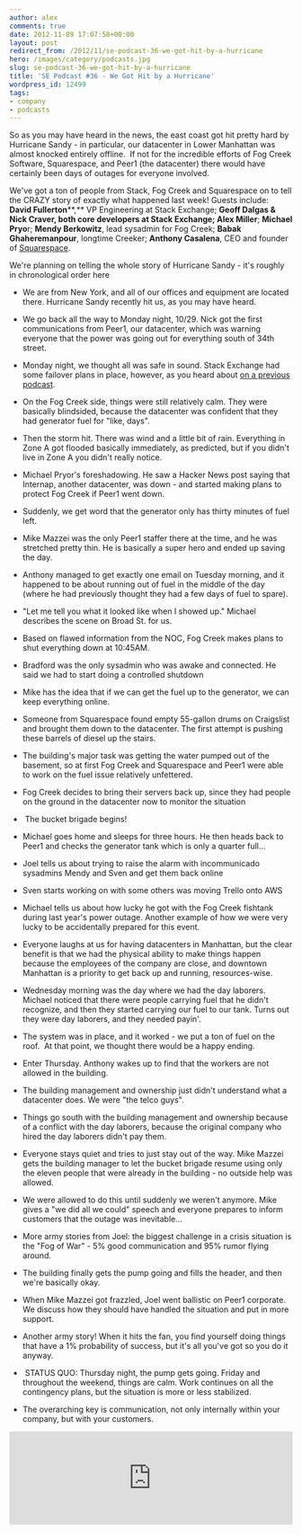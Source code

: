 ```yaml
---
author: alex
comments: true
date: 2012-11-09 17:07:58+00:00
layout: post
redirect_from: /2012/11/se-podcast-36-we-got-hit-by-a-hurricane
hero: /images/category/podcasts.jpg
slug: se-podcast-36-we-got-hit-by-a-hurricane
title: 'SE Podcast #36 - We Got Hit by a Hurricane'
wordpress_id: 12499
tags:
- company
- podcasts
---
```


So as you may have heard in the news, the east coast got hit pretty hard by Hurricane Sandy - in particular, our datacenter in Lower Manhattan was almost knocked entirely offline.  If not for the incredible efforts of Fog Creek Software, Squarespace, and Peer1 (the datacenter) there would have certainly been days of outages for everyone involved.

We've got a ton of people from Stack, Fog Creek and Squarespace on to tell the CRAZY story of exactly what happened last week! Guests include: **David Fullerton****,** VP Engineering at Stack Exchange; **Geoff Dalgas & Nick Craver, **both core developers at Stack Exchange;** Alex Miller**; **Michael Pryo**r; **Mendy Berkowitz**, lead sysadmin for Fog Creek; **Babak Ghaheremanpour**, longtime Creeker; **Anthony Casalena**, CEO and founder of [Squarespace](http://www.squarespace.com/).

We're planning on telling the whole story of Hurricane Sandy - it's roughly in chronological order here



	
  * We are from New York, and all of our offices and equipment are located there. Hurricane Sandy recently hit us, as you may have heard.

	
  * We go back all the way to Monday night, 10/29. Nick got the first communications from Peer1, our datacenter, which was warning everyone that the power was going out for everything south of 34th street.

	
  * Monday night, we thought all was safe in sound. Stack Exchange had some failover plans in place, however, as you heard about [on a previous podcast](http://blog.stackoverflow.com/2012/10/se-podcast-34/).

	
  * On the Fog Creek side, things were still relatively calm. They were basically blindsided, because the datacenter was confident that they had generator fuel for "like, days".

	
  * Then the storm hit. There was wind and a little bit of rain. Everything in Zone A got flooded basically immediately, as predicted, but if you didn't live in Zone A you didn't really notice.

	
  * Michael Pryor's foreshadowing. He saw a Hacker News post saying that Internap, another datacenter, was down - and started making plans to protect Fog Creek if Peer1 went down.

	
  * Suddenly, we get word that the generator only has thirty minutes of fuel left.

	
  * Mike Mazzei was the only Peer1 staffer there at the time, and he was stretched pretty thin. He is basically a super hero and ended up saving the day.

	
  * Anthony managed to get exactly one email on Tuesday morning, and it happened to be about running out of fuel in the middle of the day (where he had previously thought they had a few days of fuel to spare).

	
  * "Let me tell you what it looked like when I showed up." Michael describes the scene on Broad St. for us.

	
  * Based on flawed information from the NOC, Fog Creek makes plans to shut everything down at 10:45AM.

	
  * Bradford was the only sysadmin who was awake and connected. He said we had to start doing a controlled shutdown

	
  * Mike has the idea that if we can get the fuel up to the generator, we can keep everything online.

	
  * Someone from Squarespace found empty 55-gallon drums on Craigslist and brought them down to the datacenter. The first attempt is pushing these barrels of diesel up the stairs.

	
  * The building's major task was getting the water pumped out of the basement, so at first Fog Creek and Squarespace and Peer1 were able to work on the fuel issue relatively unfettered.

	
  * Fog Creek decides to bring their servers back up, since they had people on the ground in the datacenter now to monitor the situation

	
  *  The bucket brigade begins!

	
  * Michael goes home and sleeps for three hours. He then heads back to Peer1 and checks the generator tank which is only a quarter full...

	
  * Joel tells us about trying to raise the alarm with incommunicado sysadmins Mendy and Sven and get them back online

	
  * Sven starts working on with some others was moving Trello onto AWS

	
  * Michael tells us about how lucky he got with the Fog Creek fishtank during last year's power outage. Another example of how we were very lucky to be accidentally prepared for this event.

	
  * Everyone laughs at us for having datacenters in Manhattan, but the clear benefit is that we had the physical ability to make things happen because the employees of the company are close, and downtown Manhattan is a priority to get back up and running, resources-wise.

	
  * Wednesday morning was the day where we had the day laborers. Michael noticed that there were people carrying fuel that he didn't recognize, and then they started carrying our fuel to our tank. Turns out they were day laborers, and they needed payin'.

	
  * The system was in place, and it worked - we put a ton of fuel on the roof.  At that point, we thought there would be a happy ending.

	
  * Enter Thursday. Anthony wakes up to find that the workers are not allowed in the building.

	
  * The building management and ownership just didn't understand what a datacenter does. We were "the telco guys".

	
  * Things go south with the building management and ownership because of a conflict with the day laborers, because the original company who hired the day laborers didn't pay them.

	
  * Everyone stays quiet and tries to just stay out of the way. Mike Mazzei gets the building manager to let the bucket brigade resume using only the eleven people that were already in the building - no outside help was allowed.

	
  * We were allowed to do this until suddenly we weren't anymore. Mike gives a "we did all we could" speech and everyone prepares to inform customers that the outage was inevitable…

	
  * More army stories from Joel: the biggest challenge in a crisis situation is the "Fog of War" - 5% good communication and 95% rumor flying around.

	
  * The building finally gets the pump going and fills the header, and then we're basically okay.

	
  * When Mike Mazzei got frazzled, Joel went ballistic on Peer1 corporate. We discuss how they should have handled the situation and put in more support.

	
  * Another army story! When it hits the fan, you find yourself doing things that have a 1% probability of success, but it's all you've got so you do it anyway.

	
  *  STATUS QUO: Thursday night, the pump gets going. Friday and throughout the weekend, things are calm. Work continues on all the contingency plans, but the situation is more or less stabilized.

	
  * The overarching key is communication, not only internally within your company, but with your customers.


  



  


<p><iframe src="http://w.soundcloud.com/player/?url=http%3A%2F%2Fapi.soundcloud.com%2Ftracks%2F66762703&amp;show_artwork=true" frameborder="no" scrolling="no" width="100%" height="166"></iframe><br />